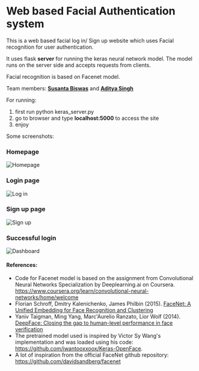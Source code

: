 # Web based Facial Authentication system
This is a web based facial log in/ Sign up website which uses Facial recognition for user authentication.

It uses flask **server** for running the keras neural network model. 
The model runs on the server side and accepts requests from clients.

Facial recognition is based on Facenet model.

Team members:
**[Susanta Biswas](https://github.com/susantabiswas)** and **[Aditya Singh](https://github.com/adibyte95)**

For running:
1. first run
python keras_server.py
2. go to browser and type **localhost:5000** to access the site
3. enjoy

Some screenshots:
<br>
### Homepage
![Homepage](/images/1.jpg)

### Login page
![Log in](/images/2.jpg)

### Sign up page
![Sign up](/images/3.jpg)

### Successful login
![Dashboard](images/4.jpg)

#### References:
- Code for Facenet model is based on the assignment from Convolutional Neural Networks Specialization by Deeplearning.ai on Coursera.<br>
https://www.coursera.org/learn/convolutional-neural-networks/home/welcome 
- Florian Schroff, Dmitry Kalenichenko, James Philbin (2015). [FaceNet: A Unified Embedding for Face Recognition and Clustering](https://arxiv.org/pdf/1503.03832.pdf)
- Yaniv Taigman, Ming Yang, Marc'Aurelio Ranzato, Lior Wolf (2014). [DeepFace: Closing the gap to human-level performance in face verification](https://research.fb.com/wp-content/uploads/2016/11/deepface-closing-the-gap-to-human-level-performance-in-face-verification.pdf) 
- The pretrained model used is inspired by Victor Sy Wang's implementation and was loaded using his code: https://github.com/iwantooxxoox/Keras-OpenFace.
- A lot of inspiration from the official FaceNet github repository: https://github.com/davidsandberg/facenet 
